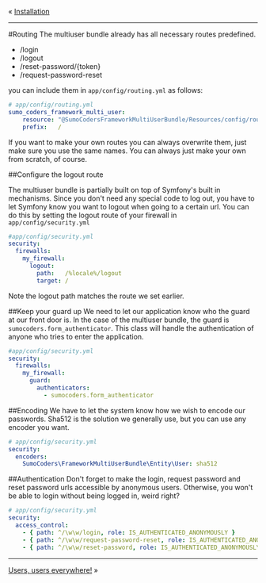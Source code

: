 « [Installation](installation.md)
***
#Routing
The multiuser bundle already has all necessary routes predefined.

- /login
- /logout
- /reset-password/{token}
- /request-password-reset

you can include them in `app/config/routing.yml` as follows:

```yaml
# app/config/routing.yml
sumo_coders_framework_multi_user:
    resource: "@SumoCodersFrameworkMultiUserBundle/Resources/config/routing.yml"
    prefix:   /
```

If you want to make your own routes you can always overwrite them, just make sure you use the same names. You can always just make your own from scratch, of course.

##Configure the logout route

The multiuser bundle is partially built on top of Symfony's built in mechanisms. Since you don't need any special code to log out, you have to let Symfony know you want to logout when going to a certain url. You can do this by setting the logout route of your firewall in `app/config/security.yml`

```yaml
#app/config/security.yml
security:
  firewalls:
    my_firewall:
      logout:
        path:   /%locale%/logout
        target: /
```

Note the logout path matches the route we set earlier.

##Keep your guard up
We need to let our application know who the guard at our front door is. In the case of the multiuser bundle, the guard is `sumocoders.form_authenticator`. This class will handle the authentication of anyone who tries to enter the application.

```yaml
#app/config/security.yml
security:
  firewalls:
    my_firewall:
      guard:
        authenticators:
          - sumocoders.form_authenticator
```
##Encoding
We have to let the system know how we wish to encode our passwords. Sha512 is the solution we generally use, but you can use any encoder you want.

```yaml
# app/config/security.yml
security:
  encoders:
    SumoCoders\FrameworkMultiUserBundle\Entity\User: sha512
```

##Authentication
Don't forget to make the login, request password and reset password urls accessible by anonymous users. Otherwise, you won't be able to login without being logged in, weird right?

```yaml
# app/config/security.yml
security:
  access_control:
    - { path: ^/\w\w/login, role: IS_AUTHENTICATED_ANONYMOUSLY }
    - { path: ^/\w\w/request-password-reset, role: IS_AUTHENTICATED_ANONYMOUSLY }
    - { path: ^/\w\w/reset-password, role: IS_AUTHENTICATED_ANONYMOUSLY }
```
***
[Users, users everywhere!](users_entity.md) »